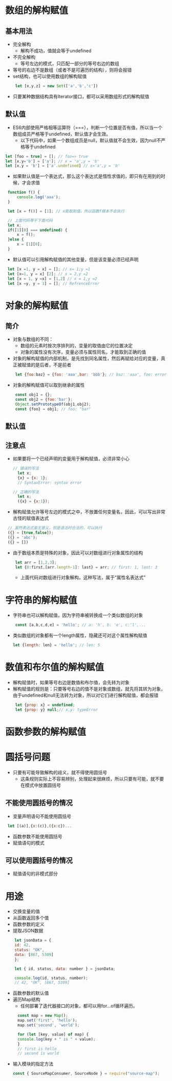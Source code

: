 # 数组的解构赋值

## 基本用法

- 完全解构
  - 解构不成功，值就会等于undefined
- 不完全解构
  - 等号左边的模式，只匹配一部分的等号右边的数组
- 等号的右边不是数组（或者不是可遍历的结构），则将会报错
- set结构，也可以使用数组的解构赋值
  ```js 
   let [x,y,z] = new Set(['a','b','c'])
  ```
- 只要某种数据结构具有Iterator接口，都可以采用数组形式的解构赋值

## 默认值

- ES6内部使用严格相等运算符（===），判断一个位置是否有值，所以当一个数组成员严格等于undefined，默认值才会生效。
  - 以下代码中，如果一个数组成员是null，默认值就不会生效，因为null不严格等于undefined
 ```js
 let [foo = true] = []; // foo=> true
 let [x,y='b'] = ['a']; // x = 'a',y = 'b'
 let [x,y = 'b'] = ['a'.undefined] // x='a',y = 'b'
 ```
- 如果默认值是一个表达式，那么这个表达式是惰性求值的，即只有在用到的时候，才会求值
 ```js
  function f() {
      console.log('aaa');
  }

  let [x = f()] = [1]; // x能取到值，所以函数f根本不会执行

  // 上面代码等于下面代码
  let x;
  if([1][0] === undefined) {
      x = f();
  }else {
      x = [1][0];
  }
 ```
- 默认值可以引用解构赋值的其他变量，但是该变量必须已经声明
 ```js
  let [x =1, y = x] = []; // x= 1;y =1
  let [x=1, y = x] [2]; // x = 2,y =2
  let [x = 1, y =x] = [1,2] // x = 1,y =2
  let [x =y, y = 1] = []; // RefrenceError
 ```

# 对象的解构赋值

## 简介

- 对象与数组的不同：
  - 数组的元素时按次序排列的，变量的取值由它的位置决定
  - 对象的属性没有次序，变量必须与属性同名，才能取到正确的值
- 对象的解构赋值的内部机制，是先找到同名属性，然后再赋给对应的变量，真正被赋值的是后者，不是前者
  ```js
   let {foo:baz} = {foo: 'aaa',bar: 'bbb'}; // baz: 'aaa', foo: error,not defined
  ```
- 对象的解构赋值可以取到继承的属性
  ```js
   const obj1 = {};
   const obj2 = {foo:'bar'};
   Object.setPrototypeOf(obj1,obj2);
   const {foo} = obj1; // foo: "bar"
  ```

## 默认值

## 注意点

- 如果要将一个已经声明的变量用于解构赋值，必须非常小心
  ```js
  // 错误的写法
    let x;
    {x} = {x: 1};
    // SyntaxError: syntax error

  // 正确的写法
    let x;
    ({x} = {x:1}); 
  ```
- 解构赋值允许等号左边的模式之中，不放置任何变量名，因此，可以写出非常古怪的赋值表达式
 ```js
  // 虽然表达式毫无意义，但是语法时合法的，可以执行
  ({} = [true,false]);
  ({} = 'abc');
  ({} = [])
 ```
- 由于数组本质是特殊的对象，因此可以对数组进行对象属性的结构
  ```js
   let arr = [1,2,3];
   let {0:first,[arr.length-1]: last} = arr; // first: 1, last: 3 
  ```
  - 上面代码对数组进行对象解构，这种写法，属于“属性名表达式”

# 字符串的解构赋值

- 字符串也可以解构赋值，因为字符串被转换成一个类似数组的对象
  ```js
   const [a,b,c,d,e] = 'hello'; // a: 'h', b: 'e', c:'l',...
  ```
- 类似数组的对象都有一个length属性，隐藏还可对这个属性解构赋值
  ```js
  let {length: len} = 'hello'; // len: 5
  ```

# 数值和布尔值的解构赋值

- 解构赋值时，如果等号右边是数值和布尔值，会先转为对象
- 解构赋值的规则是：只要等号右边的值不是对象或数组，就先将其转为对象，由于undefined和null无法转为对象，所以对它们进行解构赋值，都会报错
  ```js
   let {prop: x} = undefined;
   let {prop: y} null;// x,y: typeError
  ```

# 函数参数的解构赋值

# 圆括号问题

- 只要有可能导致解构的歧义，就不得使用圆括号
  - 这条规则实际上不容易辨别，处理起来很麻烦，所以只要有可能，就不要在模式中放置圆括号

## 不能使用圆括号的情况

- 变量声明语句不能使用圆括号
```js
 let [(a)],{x:(c)},({x:c})...
```
- 函数参数不能使用圆括号
- 赋值语句的模式

## 可以使用圆括号的情况

- 赋值语句的非模式部分

# 用途

- 交换变量的值
- 从函数返回多个值
- 函数参数的定义
- 提取JSON数据
```js
    let jsonData = {
    id: 42,
    status: "OK",
    data: [867, 5309]
    };

    let { id, status, data: number } = jsonData;

    console.log(id, status, number);
    // 42, "OK", [867, 5309]
```
- 函数参数的默认值
- 遍历Map结构
  - 任何部署了迭代器接口的对象，都可以用for...of循环遍历。
  ```js
    const map = new Map();
    map.set('first', 'hello');
    map.set('second', 'world');

    for (let [key, value] of map) {
    console.log(key + " is " + value);
    }
    // first is hello
    // second is world
  ```
- 输入模块的指定方法
  ```js
  const { SourceMapConsumer, SourceNode } = require("source-map");
  ```
